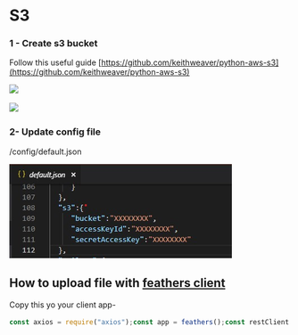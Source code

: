 # S3

### 1 - Create s3 bucket <a id="2-create-s3-bucket"></a>

Follow this useful guide [https://github.com/keithweaver/python-aws-s3​](https://github.com/keithweaver/python-aws-s3)

![](../../.gitbook/assets/1.gif)

![](../../.gitbook/assets/2.gif)

### 2- Update config file <a id="3-update-config-file"></a>

/config/default.json

![](../../.gitbook/assets/annotation-2019-02-08-233721.jpg)

## How to upload file with [feathers client](https://docs.feathersjs.com/api/authentication/client.html)

Copy this yo your client app-

```javascript
const axios = require("axios");const app = feathers();const restClient = rest("http://localhost:3030");app.configure(restClient.axios(axios));// Available options are listed in the "Options" sectionapp.configure(  auth({    header: "Authorization", // the default authorization header for REST    prefix: "", // if set will add a prefix to the header value. for example if prefix was 'JWT' then the header would be 'Authorization: JWT eyJ0eXAiOiJKV1QiLCJhbGciOi...'    path: "/authentication", // the server-side authentication service path    jwtStrategy: "jwt", // the name of the JWT authentication strategy    entity: "user", // the entity you are authenticating (ie. a users)    service: "users", // the service to look up the entity    cookie: "feathers-jwt", // the name of the cookie to parse the JWT from when cookies are enabled server side    storageKey: "feathers-jwt", // the key to store the accessToken in localstorage or AsyncStorage on React Native    storage: cookieStorage // Passing a WebStorage-compatible object to enable automatic storage on the client.  }));  //Upload to S3  const upload = (acceptedFiles, rejectedFiles) => {    var formData = new FormData();    formData.append("file", acceptedFiles[0], "chris.jpg");    app      .service("uploads")      .create(formData, {        headers: {          "content-type": "multipart/form-data"        }      })      .then(res => {        alert("upload ends");      })      .catch(err => {        alert(err.message);      });  };  //Upload to local  const upload = (acceptedFiles, rejectedFiles) => {    var formData = new FormData();    formData.append("file", acceptedFiles[0], "chris.jpg");    app      .service("uploads-static")      .create(formData, {        headers: {          "content-type": "multipart/form-data"        }      })      .then(res => {        alert("upload ends");      })      .catch(err => {        alert(err.message);      });  };
```

```text

```

